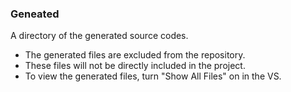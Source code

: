 ﻿### Geneated
A directory of the generated source codes.
- The generated files are excluded from the repository.
- These files will not be directly included in the project.
- To view the generated files, turn "Show All Files" on in the VS.